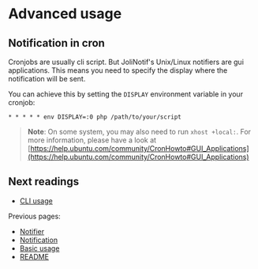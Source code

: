 # Advanced usage

## Notification in cron

Cronjobs are usually cli script. But JoliNotif's Unix/Linux notifiers are gui
applications. This means you need to specify the display where the notification
will be sent.

You can achieve this by setting the `DISPLAY` environment variable in your
cronjob:

```
* * * * * env DISPLAY=:0 php /path/to/your/script
```

> **Note**: On some system, you may also need to run `xhost +local:`. For more
> information, please have a look at [https://help.ubuntu.com/community/CronHowto#GUI_Applications](https://help.ubuntu.com/community/CronHowto#GUI_Applications)

## Next readings

* [CLI usage](05-cli-usage.md)

Previous pages:

* [Notifier](03-notifier.md)
* [Notification](02-notification.md)
* [Basic usage](01-basic-usage.md)
* [README](../README.md)
